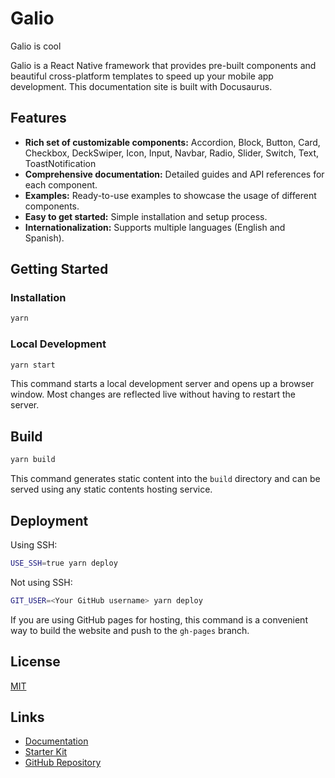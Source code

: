 # Galio

Galio is cool

Galio is a React Native framework that provides pre-built components and beautiful cross-platform templates to speed up your mobile app development. This documentation site is built with Docusaurus.

## Features

*   **Rich set of customizable components:** Accordion, Block, Button, Card, Checkbox, DeckSwiper, Icon, Input, Navbar, Radio, Slider, Switch, Text, ToastNotification
*   **Comprehensive documentation:** Detailed guides and API references for each component.
*   **Examples:** Ready-to-use examples to showcase the usage of different components.
*   **Easy to get started:** Simple installation and setup process.
*   **Internationalization:** Supports multiple languages (English and Spanish).

## Getting Started

### Installation

```bash
yarn
```

### Local Development

```bash
yarn start
```

This command starts a local development server and opens up a browser window. Most changes are reflected live without having to restart the server.

## Build

```bash
yarn build
```

This command generates static content into the `build` directory and can be served using any static contents hosting service.

## Deployment

Using SSH:

```bash
USE_SSH=true yarn deploy
```

Not using SSH:

```bash
GIT_USER=<Your GitHub username> yarn deploy
```

If you are using GitHub pages for hosting, this command is a convenient way to build the website and push to the `gh-pages` branch.

## License

[MIT](LICENSE)

## Links

*   [Documentation](https://your-docusaurus-site.example.com/docs/intro)
*   [Starter Kit](https://github.com/galio-org/galio-starter-kit)
*   [GitHub Repository](https://github.com/galio-org/galio-org.github.io)